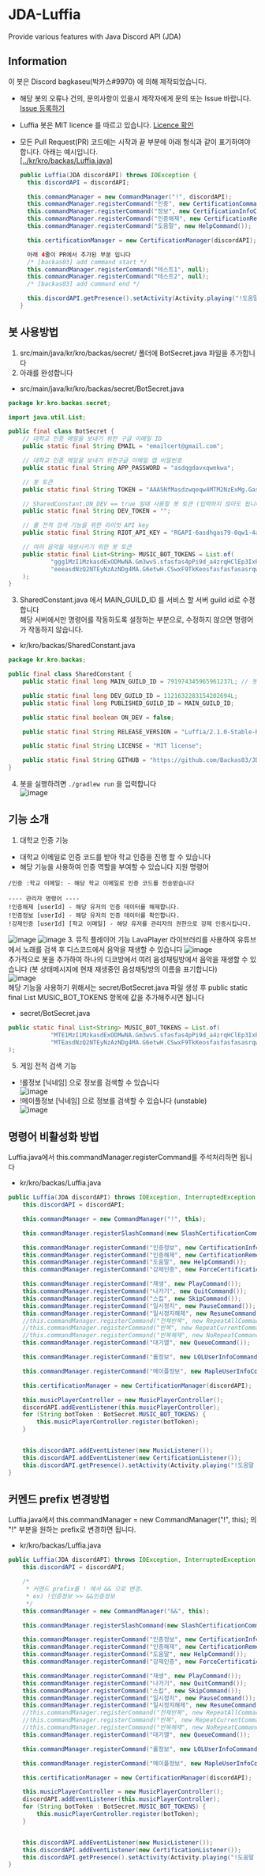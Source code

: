 # JDA-Luffia
Provide various features with Java Discord API (JDA)

## Information
이 봇은 Discord bagkaseu(박카스#9970) 에 의해 제작되었습니다.

* 해당 봇의 오류나 건의, 문의사항이 있을시 제작자에게 문의 또는 Issue 바랍니다.
[Issue 등록하기](https://github.com/Backas03/JLuffia/issues)

* Luffia 봇은 MIT licence 를 따르고 있습니다.
[Licence 확인](https://github.com/Backas03/JLuffia/blob/master/LICENSE)
* 모든 Pull Request(PR) 코드에는 시작과 끝 부분에 아래 형식과 같이 표기하여야 합니다. 아래는 예시입니다. </br>
  [[../kr/kro/backas/Luffia.java]](https://github.com/Backas03/JLuffia/blob/master/src/main/java/kr/kro/backas/Luffia.java)
  ```java
  public Luffia(JDA discordAPI) throws IOException {
    this.discordAPI = discordAPI;
  
    this.commandManager = new CommandManager("!", discordAPI);
    this.commandManager.registerCommand("인증", new CertificationCommand());
    this.commandManager.registerCommand("정보", new CertificationInfoCommand());
    this.commandManager.registerCommand("인증해제", new CertificationRemoveCommand());
    this.commandManager.registerCommand("도움말", new HelpCommand());

    this.certificationManager = new CertificationManager(discordAPI);
  
    아래 4줄이 PR에서 추가된 부분 입니다
    /* [backas03] add command start */
    this.commandManager.registerCommand("테스트1", null);
    this.commandManager.registerCommand("테스트2", null);   
    /* [backas03] add command end */      

    this.discordAPI.getPresence().setActivity(Activity.playing("!도움말 명령어로 기능 확인"));
  }
  ```
## 봇 사용방법
1. src/main/java/kr/kro/backas/secret/ 폴더에 BotSecret.java 파일을 추가합니다
2. 아래를 완성합니다
- src/main/java/kr/kro/backas/secret/BotSecret.java
```java
package kr.kro.backas.secret;

import java.util.List;

public final class BotSecret {
    // 대학교 인증 메일을 보내기 위한 구글 이메일 ID
    public static final String EMAIL = "emailcert@gmail.com";

    // 대학교 인증 메일을 보내기 위한구글 이메일 앱 비밀번호
    public static final String APP_PASSWORD = "asdqgdavxqwekwa";

    // 봇 토큰
    public static final String TOKEN = "AAA5NfMasdzwqeqw4MTM2NzExMg.GasdfgO.XijzuasdJDoasdfgOZzeeKNQ6tRz_I";

    // SharedConstant.ON_DEV == true 일때 사용할 봇 토큰 (입력하지 않아도 됩니다)
    public static final String DEV_TOKEN = "";

    // 롤 전적 검색 기능을 위한 라이엇 API key
    public static final String RIOT_API_KEY = "RGAPI-6asdhgas79-0qw1-4aa1-98dd-ede3asda137d76";

    // 여러 음악을 재생시키기 위한 봇 토큰
    public static final List<String> MUSIC_BOT_TOKENS = List.of(
            "ggg1MzI1MzkasdExODMwNA.Gm3wvS.sfasfas4pPi9d_a4zrqHClEp3IxPpqkGWrYQ3h1t-Tk", // bot 1 (해당 토큰은 실제 존재하지 않는 토큰입니다)
            "eeeasdNzQ2NTEyNzAzNDg4MA.G6etwH.CSwxF9TkKeosfasfasfasasrqwrw" // bot 2 (해당 토큰은 실제 존재하지 않는 토큰입니다)
    );
}
```
3. SharedConstant.java 에서 MAIN_GUILD_ID 를 서비스 할 서버 guild id로 수정합니다 </br>
해당 서버에서만 명령어를 작동하도록 설정하는 부분으로, 수정하지 않으면 명령어가 작동하지 않습니다.
- kr/kro/backas/SharedConstant.java
```java
package kr.kro.backas;

public final class SharedConstant {
    public static final long MAIN_GUILD_ID = 791974345965961237L; // 봇을 초대할 서버 id 로 변경

    public static final long DEV_GUILD_ID = 1121632283154202694L;
    public static final long PUBLISHED_GUILD_ID = MAIN_GUILD_ID;

    public static final boolean ON_DEV = false;

    public static final String RELEASE_VERSION = "Luffia/2.1.0-Stable-Release";

    public static final String LICENSE = "MIT license";

    public static final String GITHUB = "https://github.com/Backas03/JDA-Luffia";
}
```
4. 봇을 실행하려면 ```./gradlew run``` 을 입력합니다 </br>
![image](https://github.com/Backas03/JDA-Luffia/assets/71801733/b0b3160c-d048-433a-b56d-f2349edc7306)
## 기능 소개
1. 대학교 인증 기능
- 대학교 이메일로 인증 코드를 받아 학교 인증을 진행 할 수 있습니다
- 해당 기능을 사용하여 인증 역할을 부여할 수 있습니다
지원 명령어
```
/인증 :학교 이메일: - 해당 학교 이메일로 인증 코드를 전송받습니다

---- 관리자 명령어 ----
!인증해제 [userId] - 해당 유저의 인증 데이터를 해제합니다.
!인증정보 [userId] - 해당 유저의 인증 데이터를 확인합니다.
!강제인증 [userId] [학교 이메일] - 해당 유저를 관리자의 권한으로 강제 인증시킵니다.
```
![image](https://github.com/Backas03/JDA-Luffia/assets/71801733/3893ce5e-ec5d-41b6-b208-baae0970d518)
![image](https://github.com/Backas03/JDA-Luffia/assets/71801733/938c3751-957c-4a38-aaae-43f726eb01a6)
3. 뮤직 플레이어 기능
LavaPlayer 라이브러리를 사용하여 유튜브에서 노래를 검색 후 디스코드에서 음악을 재생할 수 있습니다
![image](https://github.com/Backas03/JDA-Luffia/assets/71801733/8850d664-b12c-4569-b403-59e358bb796c) </br>
추가적으로 봇을 추가하여 하나의 디코방에서 여려 음성채팅방에서 음악을 재생할 수 있습니다 (봇 상태메시지에 현재 재생중인 음성채팅방의 이름을 표기합니다) </br>
![image](https://github.com/Backas03/JDA-Luffia/assets/71801733/95db993f-c22c-4c16-86cd-f8f3a28da4b5) </br>
해당 기능을 사용하기 위해서는 secret/BotSecret.java 파일 생성 후 public static final List<String> MUSIC_BOT_TOKENS 항목에 값을 추가해주시면 됩니다 </br>
- secret/BotSecret.java
``` java
public static final List<String> MUSIC_BOT_TOKENS = List.of(
            "MTE1MzI1MzkasdExODMwNA.Gm3wvS.sfasfas4pPi9d_a4zrqHClEp3IxPpqkGWrYQ3h1t-Tk", // bot 1 (해당 토큰은 실제 존재하지 않는 토큰입니다)
            "MTEasdNzQ2NTEyNzAzNDg4MA.G6etwH.CSwxF9TkKeosfasfasfasasrqwrw" // bot 2 (해당 토큰은 실제 존재하지 않는 토큰입니다)
);
```


5. 게임 전적 검색 기능 </br>
- !롤정보 [닉네임] 으로 정보를 검색할 수 있습니다 </br>
![image](https://github.com/Backas03/JDA-Luffia/assets/71801733/6d5395d0-db25-4b94-bb34-c98561824c17) </br>
- !메이플정보 [닉네임] 으로 정보를 검색할 수 있습니다 (unstable) </br>
![image](https://github.com/Backas03/JDA-Luffia/assets/71801733/6c12ac59-bbda-4cab-a40c-f8dbcb10181c)

## 명령어 비활성화 방법
Luffia.java에서 this.commandManager.registerCommand를 주석처리하면 됩니다
- kr/kro/backas/Luffia.java
```java
public Luffia(JDA discordAPI) throws IOException, InterruptedException {
    this.discordAPI = discordAPI;

    this.commandManager = new CommandManager("!", this);

    this.commandManager.registerSlashCommand(new SlashCertificationCommand());

    this.commandManager.registerCommand("인증정보", new CertificationInfoCommand());
    this.commandManager.registerCommand("인증해제", new CertificationRemoveCommand());
    this.commandManager.registerCommand("도움말", new HelpCommand());
    this.commandManager.registerCommand("강제인증", new ForceCertificationCommand());

    this.commandManager.registerCommand("재생", new PlayCommand());
    this.commandManager.registerCommand("나가기", new QuitCommand());
    this.commandManager.registerCommand("스킵", new SkipCommand());
    this.commandManager.registerCommand("일시정지", new PauseCommand());
    this.commandManager.registerCommand("일시정지해제", new ResumeCommand());
    //this.commandManager.registerCommand("전체반복", new RepeatAllCommand()); // 비활성화
    //this.commandManager.registerCommand("반복", new RepeatCurrentCommand()); // 비활성화
    //this.commandManager.registerCommand("반복해제", new NoRepeatCommand()); // 비활성화
    this.commandManager.registerCommand("대기열", new QueueCommand());

    this.commandManager.registerCommand("롤정보", new LOLUserInfoCommand());

    this.commandManager.registerCommand("메이플정보", new MapleUserInfoCommand());

    this.certificationManager = new CertificationManager(discordAPI);

    this.musicPlayerController = new MusicPlayerController();
    discordAPI.addEventListener(this.musicPlayerController);
    for (String botToken : BotSecret.MUSIC_BOT_TOKENS) {
        this.musicPlayerController.register(botToken);
    }


    this.discordAPI.addEventListener(new MusicListener());
    this.discordAPI.addEventListener(new CertificationListener());
    this.discordAPI.getPresence().setActivity(Activity.playing("!도움말 명령어로 기능 확인"));
}
```
## 커멘드 prefix 변경방법
Luffia.java에서 this.commandManager = new CommandManager("!", this); 의 "!" 부분을 원하는 prefix로 변경하면 됩니다.
- kr/kro/backas/Luffia.java
```java
public Luffia(JDA discordAPI) throws IOException, InterruptedException {
    this.discordAPI = discordAPI;

    /*
     * 커멘드 prefix를 ! 에서 && 으로 변경.
     * ex) !인증정보 >> &&인증정보
     */ 
    this.commandManager = new CommandManager("&&", this);

    this.commandManager.registerSlashCommand(new SlashCertificationCommand());

    this.commandManager.registerCommand("인증정보", new CertificationInfoCommand());
    this.commandManager.registerCommand("인증해제", new CertificationRemoveCommand());
    this.commandManager.registerCommand("도움말", new HelpCommand());
    this.commandManager.registerCommand("강제인증", new ForceCertificationCommand());

    this.commandManager.registerCommand("재생", new PlayCommand());
    this.commandManager.registerCommand("나가기", new QuitCommand());
    this.commandManager.registerCommand("스킵", new SkipCommand());
    this.commandManager.registerCommand("일시정지", new PauseCommand());
    this.commandManager.registerCommand("일시정지해제", new ResumeCommand());
    //this.commandManager.registerCommand("전체반복", new RepeatAllCommand());
    //this.commandManager.registerCommand("반복", new RepeatCurrentCommand());
    //this.commandManager.registerCommand("반복해제", new NoRepeatCommand());
    this.commandManager.registerCommand("대기열", new QueueCommand());

    this.commandManager.registerCommand("롤정보", new LOLUserInfoCommand());

    this.commandManager.registerCommand("메이플정보", new MapleUserInfoCommand());

    this.certificationManager = new CertificationManager(discordAPI);

    this.musicPlayerController = new MusicPlayerController();
    discordAPI.addEventListener(this.musicPlayerController);
    for (String botToken : BotSecret.MUSIC_BOT_TOKENS) {
        this.musicPlayerController.register(botToken);
    }


    this.discordAPI.addEventListener(new MusicListener());
    this.discordAPI.addEventListener(new CertificationListener());
    this.discordAPI.getPresence().setActivity(Activity.playing("!도움말 명령어로 기능 확인"));
}
```
